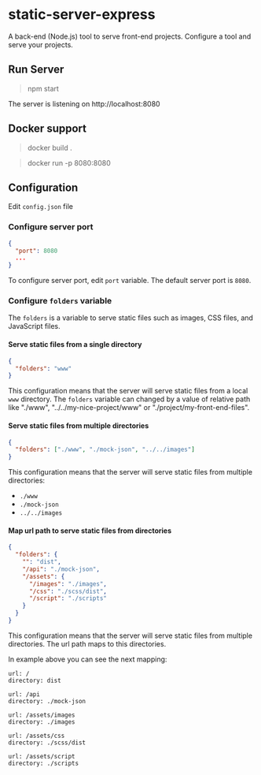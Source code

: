 # static-server-express

A back-end (Node.js) tool to serve front-end projects. Configure a tool and serve your projects.

## Run Server

> npm start

The server is listening on http://localhost:8080

## Docker support

> docker build .

> docker run -p 8080:8080 <id>

## Configuration

Edit `config.json` file

### Configure server port

```json
{
  "port": 8080
  ...
}
```

To configure server port, edit `port` variable. The default server port is `8080`.

### Configure `folders` variable

The `folders` is a variable to serve static files such as images, CSS files, and JavaScript files.

#### Serve static files from a single directory

```json
{
  "folders": "www"
}
```

This configuration means that the server will serve static files from a local `www` directory. The `folders` variable can changed by a value of relative path like "./www", "../../my-nice-project/www" or "./project/my-front-end-files".

#### Serve static files from multiple directories

```json
{
  "folders": ["./www", "./mock-json", "../../images"]
}
```

This configuration means that the server will serve static files from multiple directories:
- `./www`
- `./mock-json`
- `../../images`

#### Map url path to serve static files from directories

```json
{
  "folders": {
    "": "dist",
    "/api": "./mock-json",
    "/assets": {
      "/images": "./images",
      "/css": "./scss/dist",
      "/script": "./scripts"
    }
  }
}
```

This configuration means that the server will serve static files from multiple directories. The url path maps to this directories.

In example above you can see the next mapping:

```
url: /
directory: dist

url: /api
directory: ./mock-json

url: /assets/images
directory: ./images

url: /assets/css
directory: ./scss/dist

url: /assets/script
directory: ./scripts
```
